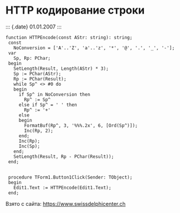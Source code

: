 HTTP кодирование строки
=======================

::: {.date}
01.01.2007
:::

    function HTTPEncode(const AStr: string): string;
     const
       NoConversion = ['A'..'Z', 'a'..'z', '*', '@', '.', '_', '-'];
     var
       Sp, Rp: PChar;
     begin
       SetLength(Result, Length(AStr) * 3);
       Sp := PChar(AStr);
       Rp := PChar(Result);
       while Sp^ <> #0 do
       begin
         if Sp^ in NoConversion then
           Rp^ := Sp^
         else if Sp^ = ' ' then
           Rp^ := '+'
         else
         begin
           FormatBuf(Rp^, 3, '%%%.2x', 6, [Ord(Sp^)]);
           Inc(Rp, 2);
         end;
         Inc(Rp);
         Inc(Sp);
       end;
       SetLength(Result, Rp - PChar(Result));
     end;
     
     
     procedure TForm1.Button1Click(Sender: TObject);
     begin
       Edit1.Text := HTTPEncode(Edit1.Text);
     end;

Взято с сайта: <https://www.swissdelphicenter.ch>
